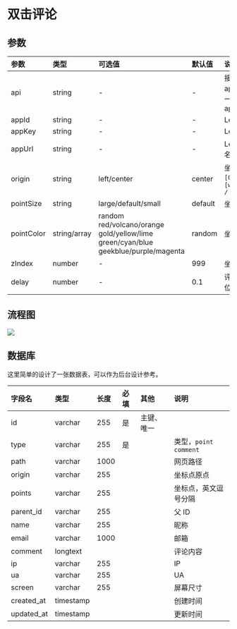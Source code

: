 # 双击评论

## 参数

| 参数 | 类型 | 可选值 | 默认值 | 说明 |
|:---|:---|:---|:---|:---|
| api | string | - | - | 接口地址，和 appId,appKey 二选一，优先于 appId,appKey |
| appId | string | - | - | LeanCloud AppId |
| appKey | string | - | - | LeanCloud AppKey |
| appUrl | string | - | - | LeanCloud 绑定域名 |
| origin | string | left/center | center | 坐标点原点，`left: [0, 0]` `center: [window.innerWidth / 2, 0]` |
| pointSize | string | large/default/small | default | 坐标点尺寸 |
| pointColor | string/array | random<br />red/volcano/orange<br />gold/yellow/lime<br />green/cyan/blue<br />geekblue/purple/magenta | random | 坐标点颜色 |
| zIndex | number | - | 999 | 坐标点层级 |
| delay | number | - | 0.1 | 评论框关闭延时，单位：秒 |

## 流程图

![](http://assets.processon.com/chart_image/5fc5bf5a7d9c082f44848884.png)

## 数据库

这里简单的设计了一张数据表，可以作为后台设计参考。

| 字段名 | 类型 | 长度 | 必填 | 其他 | 说明 |
|:---|:---|:---|:---|:---|:---|
| id | varchar | 255 | 是 | 主键、唯一 |  |
| type | varchar | 255 | 是 |  | 类型，`point` `comment` |
| path | varchar | 1000 |  |  | 网页路径 |
| origin | varchar | 255 |  |  | 坐标点原点 |
| points | varchar | 255 |  |  | 坐标点，英文逗号分隔 |
| parent_id | varchar | 255 |  |  | 父 ID |
| name | varchar | 255 |  |  | 昵称 |
| email | varchar | 1000 |  |  | 邮箱 |
| comment | longtext |  |  |  | 评论内容 |
| ip | varchar | 255 |  |  | IP |
| ua | varchar | 255 |  |  | UA |
| screen | varchar | 255 |  |  | 屏幕尺寸 |
| created_at | timestamp |  |  |  | 创建时间 |
| updated_at | timestamp |  |  |  | 更新时间 |
